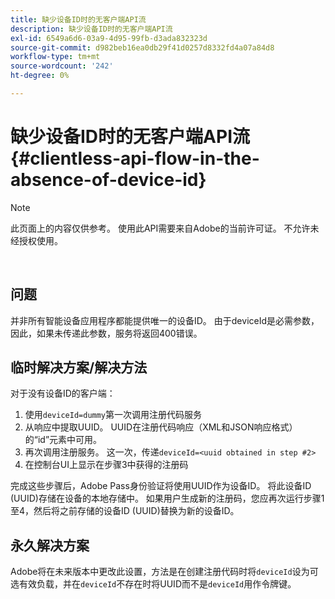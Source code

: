 ```yaml
---
title: 缺少设备ID时的无客户端API流
description: 缺少设备ID时的无客户端API流
exl-id: 6549a6d6-03a9-4d95-99fb-d3ada832323d
source-git-commit: d982beb16ea0db29f41d0257d8332fd4a07a84d8
workflow-type: tm+mt
source-wordcount: '242'
ht-degree: 0%

---
```


# 缺少设备ID时的无客户端API流 {#clientless-api-flow-in-the-absence-of-device-id}

>[!NOTE]
>
>此页面上的内容仅供参考。 使用此API需要来自Adobe的当前许可证。 不允许未经授权使用。

</br>


## 问题

并非所有智能设备应用程序都能提供唯一的设备ID。  由于deviceId是必需参数，因此，如果未传递此参数，服务将返回400错误。


## 临时解决方案/解决方法

对于没有设备ID的客户端：

1. 使用`deviceId=dummy`第一次调用注册代码服务
1. 从响应中提取UUID。 UUID在注册代码响应（XML和JSON响应格式）的“id”元素中可用。
1. 再次调用注册服务。 这一次，传递`deviceId=<uuid obtained in step #2>`
1. 在控制台UI上显示在步骤3中获得的注册码


完成这些步骤后，Adobe Pass身份验证将使用UUID作为设备ID。 将此设备ID (UUID)存储在设备的本地存储中。 如果用户生成新的注册码，您应再次运行步骤1至4，然后将之前存储的设备ID (UUID)替换为新的设备ID。



## 永久解决方案

Adobe将在未来版本中更改此设置，方法是在创建注册代码时将`deviceId`设为可选有效负载，并在`deviceId`不存在时将UUID而不是`deviceId`用作令牌键。

<!--
## Related Information

- [Clientless API Reference](/help/authentication/rest-api-reference.md)
-->
